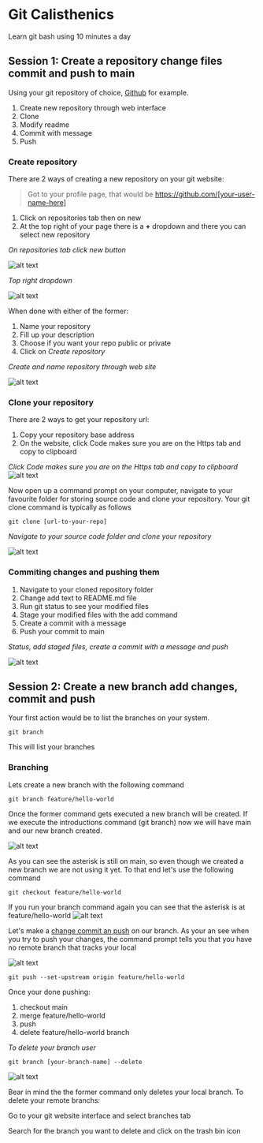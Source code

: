 # Git Calisthenics
Learn git bash using 10 minutes a day

## Session 1: Create a repository change files commit and push to main

Using your git repository of choice, [Github](https://github.com/) for example.
1. Create new repository through web interface
2. Clone
3. Modify readme 
4. Commit with message
5. Push

### Create repository

There are 2 ways of creating a new repository on your git website:
> Got to your profile page, that would be https://github.com/[your-user-name-here]

1. Click on repositories tab then on new
2. At the top right of your page there is a **+** dropdown and there you can select new repository

*On repositories tab click new button*

![alt text](./docs/imgs/00-Create_from_repositories_tab.PNG "Create from repository's tab")


*Top right dropdown*

![alt text](./docs/imgs/01-Create_repo_from_profile_dropdown.png "Create from add drop down beside profile")

When done with either of the former:

1. Name your repository
2. Fill up your description
3. Choose if you want your repo public or private
4. Click on *Create repository*


*Create and name repository through web site*


![alt text](./docs/imgs/02-Create_and_name_your_repository.png "Create and name repository")

### Clone your repository

There are 2 ways to get your repository url:
1. Copy your repository base address
2. On the website, click Code makes sure you are on the Https tab and copy to clipboard

*Click Code makes sure you are on the Https tab and copy to clipboard*
![alt text](./docs/imgs/03-Get_repositories_url.png "Get repository url")

Now open up a command prompt on your computer, navigate to your favourite folder for storing source code and clone your repository. Your git clone command is typically
as follows

```
git clone [url-to-your-repo]
```

*Navigate to your source code folder and clone your repository*

![alt text](./docs/imgs/04-Clone_repository.png "Clone your repository")

### Commiting changes and pushing them

1. Navigate to your cloned repository folder
2. Change add text to README.md file
3. Run git status to see your modified files
4. Stage your modified files with the add command
5. Create a commit with a message
6. Push your commit to main

*Status, add staged files, create a commit with a message and push*

![alt text](./docs/imgs/05-git_staus_commit_push.PNG "Status, stage, commit with message and push")

## Session 2: Create a new branch add changes, commit and push

Your first action would be to list the branches on your system.
```
git branch
``` 
This will list your branches

### Branching

Lets create a new branch with the following command
```
git branch feature/hello-world
```

Once the former command gets executed a new branch will be created. If we execute the introductions command (git branch) now we will have main and our new branch created.

![alt text](./docs/imgs/06-create_branch.png "Create a branch")

As you can see the asterisk is still on main, so even though we created a new branch we are not using it yet. To that end let's use the following command

```
git checkout feature/hello-world
```
If you run your branch command again you can see that the asterisk is at feature/hello-world
![alt text](./docs/imgs/07-checkout_branch.PNG "Create a branch")

Let's make a [change commit an push](#commiting-changes-and-pushing-them) on our branch. As your an see when you try to push your changes, the command prompt tells you that you have no remote branch that tracks your local

![alt text](./docs/imgs/08-set_upstream.PNG "Create a branch on origin")
```
git push --set-upstream origin feature/hello-world
```

Once your done pushing:
1. checkout main 
2. merge feature/hello-world 
3. push 
4. delete feature/hello-world branch

*To delete your branch user*
```
git branch [your-branch-name] --delete
```

![alt text](./docs/imgs/09-merge_to_main_and_delete_branch.PNG "Create a branch on origin")

Bear in mind the the former command only deletes your local branch. To delete your remote branchs: 

Go to your git website interface and select branches tab

Search for the branch you want to delete and click on the trash bin icon

